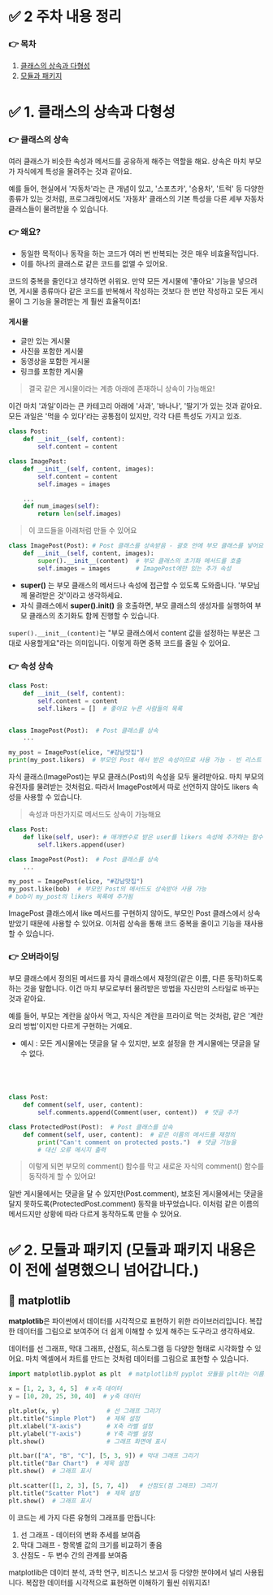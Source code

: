 # ✅ 2 주차 내용 정리

### 👉 목차
1. [클래스의 상속과 다형성](#1-클래스의-상속과-다형성)
2. [모듈과 패키지](#2-모듈과-패키지-모듈과-패키지-내용은-이-전에-설명했으니-넘어갑니다)


# ✅ 1. 클래스의 상속과 다형성

### 👉 클래스의 상속
여러 클래스가 비슷한 속성과 메서드를 공유하게 해주는 역할을 해요. 상속은 마치 부모가 자식에게 특성을 물려주는 것과 같아요.

예를 들어, 현실에서 '자동차'라는 큰 개념이 있고, '스포츠카', '승용차', '트럭' 등 다양한 종류가 있는 것처럼, 프로그래밍에서도 '자동차' 클래스의 기본 특성을 다른 세부 자동차 클래스들이 물려받을 수 있습니다.

### 👉 왜요?
- 동일한 목적이나 동작을 하는 코드가 여러 번 반복되는 것은 매우 비효율적입니다.
- 이를 하나의 클래스로 같은 코드를 없앨 수 있어요.

코드의 중복을 줄인다고 생각하면 쉬워요. 만약 모든 게시물에 '좋아요' 기능을 넣으려면, 게시물 종류마다 같은 코드를 반복해서 작성하는 것보다 한 번만 작성하고 모든 게시물이 그 기능을 물려받는 게 훨씬 효율적이죠!


#### 게시물
- 글만 있는 게시물
- 사진을 포함한 게시물
- 동영상을 포함한 게시물
- 링크를 포함한 게시물

> 결국 같은 게시물이라는 계층 아래에 존재하니 상속이 가능해요!

이건 마치 '과일'이라는 큰 카테고리 아래에 '사과', '바나나', '딸기'가 있는 것과 같아요. 모든 과일은 '먹을 수 있다'라는 공통점이 있지만, 각각 다른 특성도 가지고 있죠.


```python
class Post:
    def __init__(self, content):
        self.content = content
```

```python
class ImagePost:
    def __init__(self, content, images):
        self.content = content
        self.images = images

    ...
    def num_images(self):
        return len(self.images)
```

> 이 코드들을 아래처럼 만들 수 있어요

```python
class ImagePost(Post): # Post 클래스를 상속받음 - 괄호 안에 부모 클래스를 넣어요
    def __init__(self, content, images):
        super().__init__(content)  # 부모 클래스의 초기화 메서드를 호출
        self.images = images       # ImagePost에만 있는 추가 속성
```
- **super()** 는 부모 클래스의 메서드나 속성에 접근할 수 있도록 도와줍니다. '부모님께 물려받은 것'이라고 생각하세요.
- 자식 클래스에서 **super().__init__()** 을 호출하면, 부모 클래스의 생성자를 실행하여 부모 클래스의 초기화도 함께 진행할 수 있습니다.

`super().__init__(content)`는 "부모 클래스에서 content 값을 설정하는 부분은 그대로 사용할게요"라는 의미입니다. 이렇게 하면 중복 코드를 줄일 수 있어요.


### 👉 속성 상속
```python
class Post:
    def __init__(self, content):
        self.content = content
        self.likers = []  # 좋아요 누른 사람들의 목록


class ImagePost(Post):  # Post 클래스를 상속
    ...

my_post = ImagePost(elice, "#강남맛집")
print(my_post.likers)  # 부모인 Post 에서 받은 속성이므로 사용 가능 - 빈 리스트 []가 출력됨
```

자식 클래스(ImagePost)는 부모 클래스(Post)의 속성을 모두 물려받아요. 마치 부모의 유전자를 물려받는 것처럼요. 따라서 ImagePost에서 따로 선언하지 않아도 likers 속성을 사용할 수 있습니다.

> 속성과 마찬가지로 메서드도 상속이 가능해요

```python
class Post:
    def like(self, user): # 매개변수로 받은 user를 likers 속성에 추가하는 함수
        self.likers.append(user)

class ImagePost(Post):  # Post 클래스를 상속
    ...

my_post = ImagePost(elice, "#강남맛집")
my_post.like(bob)  # 부모인 Post의 메서드도 상속받아 사용 가능
# bob이 my_post의 likers 목록에 추가됨
```

ImagePost 클래스에서 like 메서드를 구현하지 않아도, 부모인 Post 클래스에서 상속받았기 때문에 사용할 수 있어요. 이처럼 상속을 통해 코드 중복을 줄이고 기능을 재사용할 수 있습니다.


### 👉 오버라이딩
부모 클래스에서 정의된 메서드를 자식 클래스에서 재정의(같은 이름, 다른 동작)하도록 하는 것을 말합니다. 이건 마치 부모로부터 물려받은 방법을 자신만의 스타일로 바꾸는 것과 같아요.

예를 들어, 부모는 계란을 삶아서 먹고, 자식은 계란을 프라이로 먹는 것처럼, 같은 '계란 요리 방법'이지만 다르게 구현하는 거예요.


- 예시 : 모든 게시물에는 댓글을 달 수 있지만, 보호 설정을 한 게시물에는 댓글을 달 수 없다.


```python




class Post:
    def comment(self, user, content):
        self.comments.append(Comment(user, content))  # 댓글 추가

class ProtectedPost(Post):  # Post 클래스를 상속
    def comment(self, user, content):  # 같은 이름의 메서드를 재정의
        print("Can't comment on protected posts.")  # 댓글 기능을
        # 대신 오류 메시지 출력
```

> 이렇게 되면 부모의 comment() 함수를 막고 새로운 자식의 comment() 함수를 동작하게 할 수 있어요!

일반 게시물에서는 댓글을 달 수 있지만(Post.comment), 보호된 게시물에서는 댓글을 달지 못하도록(ProtectedPost.comment) 동작을 바꾸었습니다. 이처럼 같은 이름의 메서드지만 상황에 따라 다르게 동작하도록 만들 수 있어요.


# ✅ 2. 모듈과 패키지 (모듈과 패키지 내용은 이 전에 설명했으니 넘어갑니다.)

## 📌 matplotlib
**matplotlib**은 파이썬에서 데이터를 시각적으로 표현하기 위한 라이브러리입니다. 복잡한 데이터를 그림으로 보여주어 더 쉽게 이해할 수 있게 해주는 도구라고 생각하세요.

데이터를 선 그래프, 막대 그래프, 산점도, 히스토그램 등 다양한 형태로 시각화할 수 있어요. 마치 엑셀에서 차트를 만드는 것처럼 데이터를 그림으로 표현할 수 있습니다.

```python
import matplotlib.pyplot as plt  # matplotlib의 pyplot 모듈을 plt라는 이름으로 가져옴

x = [1, 2, 3, 4, 5]  # x축 데이터
y = [10, 20, 25, 30, 40]  # y축 데이터

plt.plot(x, y)             # 선 그래프 그리기
plt.title("Simple Plot")   # 제목 설정
plt.xlabel("X-axis")       # X축 라벨 설정
plt.ylabel("Y-axis")       # Y축 라벨 설정
plt.show()                 # 그래프 화면에 표시

plt.bar(["A", "B", "C"], [5, 3, 9]) # 막대 그래프 그리기
plt.title("Bar Chart")  # 제목 설정
plt.show()  # 그래프 표시

plt.scatter([1, 2, 3], [5, 7, 4])   # 산점도(점 그래프) 그리기
plt.title("Scatter Plot")  # 제목 설정
plt.show()  # 그래프 표시
```

이 코드는 세 가지 다른 유형의 그래프를 만듭니다:
1. 선 그래프 - 데이터의 변화 추세를 보여줌
2. 막대 그래프 - 항목별 값의 크기를 비교하기 좋음
3. 산점도 - 두 변수 간의 관계를 보여줌

matplotlib은 데이터 분석, 과학 연구, 비즈니스 보고서 등 다양한 분야에서 널리 사용됩니다. 복잡한 데이터를 시각적으로 표현하면 이해하기 훨씬 쉬워지죠!
